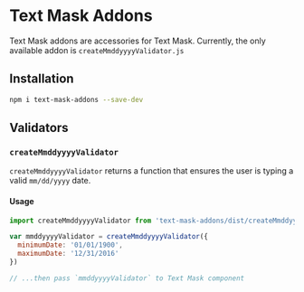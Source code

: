 # Text Mask Addons

Text Mask addons are accessories for Text Mask. Currently, the only available addon is
`createMmddyyyyValidator.js`

## Installation

```bash
npm i text-mask-addons --save-dev
```

## Validators

### `createMmddyyyyValidator`

`createMmddyyyyValidator` returns a function that ensures the user is typing a valid `mm/dd/yyyy`
date.

#### Usage

```js
import createMmddyyyyValidator from 'text-mask-addons/dist/createMmddyyyyValidator'

var mmddyyyyValidator = createMmddyyyyValidator({
  minimumDate: '01/01/1900',
  maximumDate: '12/31/2016'
})

// ...then pass `mmddyyyyValidator` to Text Mask component
```
